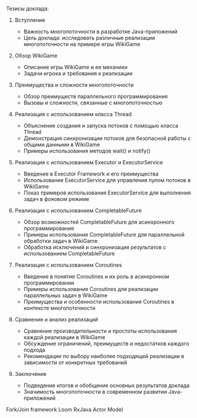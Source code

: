 Тезисы доклада:

1. Вступление
   - Важность многопоточности в разработке Java-приложений
   - Цель доклада: исследовать различные реализации многопоточности на примере игры WikiGame

2. Обзор WikiGame
   - Описание игры WikiGame и ее механики
   - Задачи игрока и требования к реализации

3. Преимущества и сложности многопоточности
   - Обзор преимуществ параллельного программирования
   - Вызовы и сложности, связанные с многопоточностью

4. Реализация с использованием класса Thread
   - Объяснение создания и запуска потоков с помощью класса Thread
   - Демонстрация синхронизации потоков для безопасной работы с общими данными в WikiGame
   - Примеры использования методов wait() и notify()

5. Реализация с использованием Executor и ExecutorService
   - Введение в Executor Framework и его преимущества
   - Использование ExecutorService для управления пулом потоков в WikiGame
   - Показ примеров использования ExecutorService для выполнения задач в фоновом режиме

6. Реализация с использованием CompletableFuture
   - Обзор возможностей CompletableFuture для асинхронного программирования
   - Примеры использования CompletableFuture для параллельной обработки задач в WikiGame
   - Обработка исключений и синхронизация результатов с использованием CompletableFuture

7. Реализация с использованием Coroutines
   - Введение в понятие Coroutines и их роль в асинхронном программировании
   - Примеры использования Coroutines для реализации параллельных задач в WikiGame
   - Преимущества и особенности использования Coroutines в контексте многопоточности

8. Сравнение и анализ реализаций
   - Сравнение производительности и простоты использования каждой реализации в WikiGame
   - Обсуждение ограничений, преимуществ и недостатков каждого подхода
   - Рекомендации по выбору наиболее подходящей реализации в зависимости от конкретных требований

9. Заключение
   - Подведение итогов и обобщение основных результатов доклада
   - Значимость многопоточности в современном развитии Java-приложений


Fork/Join framework
Loom
RxJava
Actor Model
